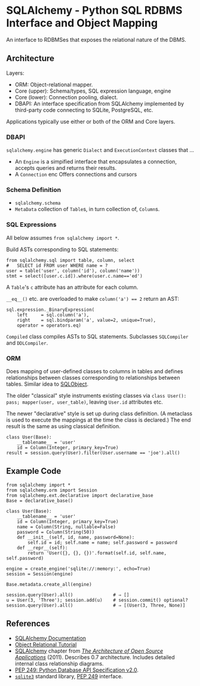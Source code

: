 SQLAlchemy - Python SQL RDBMS Interface and Object Mapping
==========================================================

An interface to RDBMSes that exposes the relational nature of the
DBMS.

Architecture
------------

Layers:
- ORM: Object-relational mapper.
- Core (upper): Schema/types, SQL expression language, engine
- Core (lower): Connection pooling, dialect.
- DBAPI: An interface specification from SQLAlchemy implemented by
  third-party code connecting to SQLite, PostgreSQL, etc.

Applications typically use either or both of the ORM and Core layers.

### DBAPI

`sqlalchemy.engine` has generic `Dialect` and `ExecutionContext`
classes that ...

- An `Engine` is a simpified interface that encapsulates a connection,
  accepts queries and returns their results.
- A `Connection` enc
Offers connections and cursors 

### Schema Definition

- `sqlalchemy.schema`
- `MetaData` collection of `Table`s, in turn collection of, `Column`s.

### SQL Expressions

All below assumes `from sqlalchemy import *`.

Build ASTs corresponding to SQL statements:

    from sqlalchemy.sql import table, column, select
    #   SELECT id FROM user WHERE name = ?
    user = table('user', column('id'), column('name'))
    stmt = select([user.c.id]).where(user.c.name=='ed')

A `Table`'s `c` attribute has an attribute for each column.

`__eq__()` etc. are overloaded to make `column('a') == 2` return an AST:

    sql.expression._BinaryExpression(
        left     = sql.column('a'),
        right    = sql.bindparam('a', value=2, unique=True),
        operator = operators.eq)

`Compiled` class compiles ASTs to SQL statements.
Subclasses `SQLCompiler` and `DDLCompiler`.

### ORM

Does mapping of user-defined classes to columns in tables and defines
relationships between classes corresponding to relationships between
tables. Similar idea to [SQLObject].

The older "classical" style instruments existing classes via `class
User(): pass; mapper(user, user_table)`, leaving `User.id` attributes
etc.

The newer "declarative" style is set up during class definition. (A
metaclass is used to execute the mappings at the time the class is
declared.) The end result is the same as using classical definition.

    class User(Base):
        __tablename__ = 'user'
        id = Column(Integer, primary_key=True)
    result = session.query(User).filter(User.username == 'joe').all()


Example Code
------------

    from sqlalchemy import *
    from sqlalchemy.orm import Session
    from sqlalchemy.ext.declarative import declarative_base
    Base = declarative_base()

    class User(Base):
        __tablename__ = 'user'
        id = Column(Integer, primary_key=True)
        name = Column(String, nullable=False)
        password = Column(String(50))
        def __init__(self, id, name, password=None):
            self.id = id; self.name = name; self.password = password
        def __repr__(self):
            return 'User({}, {}, {})'.format(self.id, self.name, self.password)

    engine = create_engine('sqlite://:memory:', echo=True)
    session = Session(engine)

    Base.metadata.create_all(engine)

    session.query(User).all()               # ⇒ []
    u = User(3, 'Three'); session.add(u)    # session.commit() optional?
    session.query(User).all()               # ⇒ [(User(3, Three, None)]


References
----------

* [SQLAlchemy Documentation][docs]
* [Object Relational Tutorial][tutorial]
* [SQLAlchemy][aosa-sqlalchemy] chapter from [_The Architecture of
  Open Source Applications_][aosa] (2011). Describes 0.7 architecture.
  Includes detailed internal class relationship diagrams.
* [PEP 249: Python Database API Specification v2.0][PEP 249].
* [`sqlite3`] standard library, [PEP 249] interface.



[PEP 249]: https://www.python.org/dev/peps/pep-0249/
[SQLObject]: http://sqlobject.org/
[`sqlite3`]: https://docs.python.org/3/library/sqlite3.html
[aosa-sqlalchemy]: http://aosabook.org/en/sqlalchemy.html
[aosa]: https://aosabook.org/
[docs]: https://docs.sqlalchemy.org/en/latest/
[tutorial]: https://docs.sqlalchemy.org/en/latest/orm/tutorial.html
